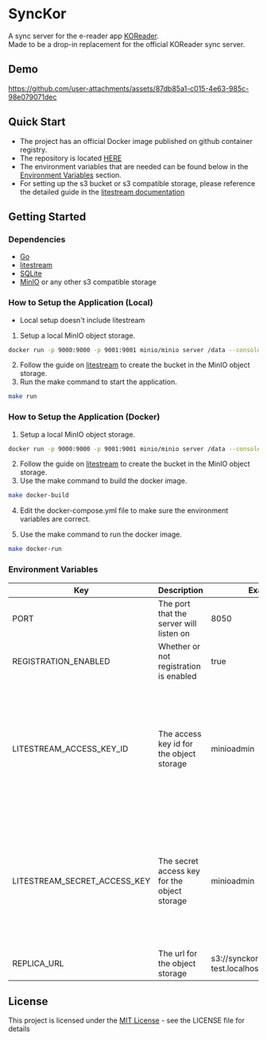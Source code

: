 # SyncKor

A sync server for the e-reader app [KOReader](https://koreader.rocks/).  
Made to be a drop-in replacement for the official KOReader sync server.

## Demo
https://github.com/user-attachments/assets/87db85a1-c015-4e63-985c-98e079071dec

## Quick Start
* The project has an official Docker image published on github container registry.  
* The repository is located [HERE](https://github.com/atran25/synckor/pkgs/container/synckor)  
* The environment variables that are needed can be found below in the [Environment Variables](#environment-variables) section.
* For setting up the s3 bucket or s3 compatible storage, please reference the detailed guide in the [litestream documentation](https://litestream.io/guides/)
## Getting Started

### Dependencies

* [Go](https://go.dev/)
* [litestream](https://litestream.io/)
* [SQLite](https://www.sqlite.org/)
* [MinIO](https://github.com/minio/minio) or any other s3 compatible storage

### How to Setup the Application (Local)
* Local setup doesn't include litestream
1. Setup a local MinIO object storage.
```bash
docker run -p 9000:9000 -p 9001:9001 minio/minio server /data --console-address ":9001"
```
2. Follow the guide on [litestream](https://litestream.io/getting-started/#setting-up-minio) to create the bucket in the MinIO object storage.
3. Run the make command to start the application.
```bash
make run
```
### How to Setup the Application (Docker)
1. Setup a local MinIO object storage.
```bash
docker run -p 9000:9000 -p 9001:9001 minio/minio server /data --console-address ":9001"
```
2. Follow the guide on [litestream](https://litestream.io/getting-started/#setting-up-minio) to create the bucket in the MinIO object storage.
3. Use the make command to build the docker image.
```bash
make docker-build
```
4. Edit the docker-compose.yml file to make sure the environment variables are correct.

5. Use the make command to run the docker image.
```bash
make docker-run
```

### Environment Variables
| Key                          	| Description                                  	| Example                                        	| Note                                                                                                                	|   	|
|------------------------------	|----------------------------------------------	|------------------------------------------------	|---------------------------------------------------------------------------------------------------------------------	|---	|
| PORT                         	| The port that the server will listen on      	| 8050                                           	|                                                                                                                     	|   	|
| REGISTRATION_ENABLED         	| Whether or not registration is enabled       	| true                                           	|                                                                                                                     	|   	|
| LITESTREAM_ACCESS_KEY_ID     	| The access key id for the object storage     	| minioadmin                                     	| The key will be different depending on which object storage you use, check the litestream guides to see the changes 	|   	|
| LITESTREAM_SECRET_ACCESS_KEY 	| The secret access key for the object storage 	| minioadmin                                     	| The key will be different depending on which object storage you use, check the litestream guides to see the changes 	|   	|
| REPLICA_URL                  	| The url for the object storage               	| s3://synckor-bkt-test.localhost:9000/db.sqlite 	|                                                                                                                     	|   	|

## License

This project is licensed under the [MIT License](LICENSE) - see the LICENSE file for details

